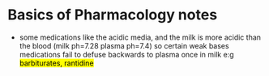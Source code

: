 # Basics of Pharmacology notes

- some medications like the acidic media, and the milk is more acidic than the blood (milk ph=7.28 plasma ph=7.4) so certain weak bases medications fail to defuse backwards to plasma once in milk e:g <mark> barbiturates, rantidine</mark>